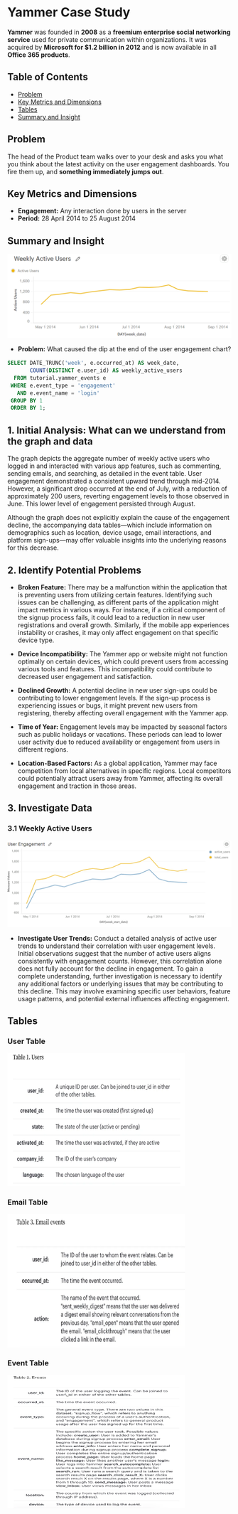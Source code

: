 # Yammer Case Study

**Yammer** was founded in **2008** as a **freemium enterprise social networking service** used for private communication within organizations. It was acquired by **Microsoft for $1.2 billion in 2012** and is now available in all **Office 365 products**.

## Table of Contents
- [Problem](#problem)
- [Key Metrics and Dimensions](#key-metrics-and-dimensions)
- [Tables](#tables)
- [Summary and Insight](#summary-and-insight)

## Problem
The head of the Product team walks over to your desk and asks you what you think about the latest activity on the user engagement dashboards. You fire them up, and **something immediately jumps out**.

## Key Metrics and Dimensions
- **Engagement:** Any interaction done by users in the server
- **Period:** 28 April 2014 to 25 August 2014

## Summary and Insight
<img src="Yammal/weekly_engage.png" alt="User Engagement Chart" width="800" />

- **Problem:** What caused the dip at the end of the user engagement chart?

```sql
SELECT DATE_TRUNC('week', e.occurred_at) AS week_date,
       COUNT(DISTINCT e.user_id) AS weekly_active_users
  FROM tutorial.yammer_events e
 WHERE e.event_type = 'engagement'
   AND e.event_name = 'login'
 GROUP BY 1
 ORDER BY 1;
```

## 1. Initial Analysis: What can we understand from the graph and data

The graph depicts the aggregate number of weekly active users who logged in and interacted with various app features, such as commenting, sending emails, and searching, as detailed in the event table. User engagement demonstrated a consistent upward trend through mid-2014. However, a significant drop occurred at the end of July, with a reduction of approximately 200 users, reverting engagement levels to those observed in June. This lower level of engagement persisted through August.

Although the graph does not explicitly explain the cause of the engagement decline, the accompanying data tables—which include information on demographics such as location, device usage, email interactions, and platform sign-ups—may offer valuable insights into the underlying reasons for this decrease.




## 2. Identify Potential Problems

- **Broken Feature:** There may be a malfunction within the application that is preventing users from utilizing certain features. Identifying such issues can be challenging, as different parts of the application might impact metrics in various ways. For instance, if a critical component of the signup process fails, it could lead to a reduction in new user registrations and overall growth. Similarly, if the mobile app experiences instability or crashes, it may only affect engagement on that specific device type.

- **Device Incompatibility:** The Yammer app or website might not function optimally on certain devices, which could prevent users from accessing various tools and features. This incompatibility could contribute to decreased user engagement and satisfaction.

- **Declined Growth:** A potential decline in new user sign-ups could be contributing to lower engagement levels. If the sign-up process is experiencing issues or bugs, it might prevent new users from registering, thereby affecting overall engagement with the Yammer app.

- **Time of Year:** Engagement levels may be impacted by seasonal factors such as public holidays or vacations. These periods can lead to lower user activity due to reduced availability or engagement from users in different regions.

- **Location-Based Factors:** As a global application, Yammer may face competition from local alternatives in specific regions. Local competitors could potentially attract users away from Yammer, affecting its overall engagement and traction in those areas.



## 3. Investigate Data

### 3.1 Weekly Active Users
![Active User Table](Yammal/Active_users.png)

- **Investigate User Trends:** Conduct a detailed analysis of active user trends to understand their correlation with user engagement levels. Initial observations suggest that the number of active users aligns consistently with engagement counts. However, this correlation alone does not fully account for the decline in engagement. To gain a complete understanding, further investigation is necessary to identify any additional factors or underlying issues that may be contributing to this decline. This may involve examining specific user behaviors, feature usage patterns, and potential external influences affecting engagement.




## Tables

### User Table
<img src="Tables/users.png" alt="User Table" width="400" height="300" />

### Email Table
<img src="Tables/email.png" alt="Email Table" width="400" height="300" />

### Event Table
<img src="Tables/events.png" alt="Event Table" width="400" height="300" />

